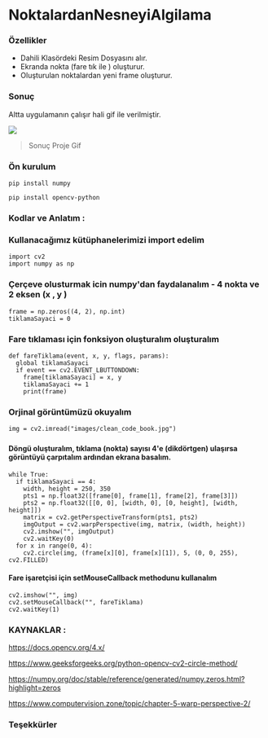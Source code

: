 # NoktalardanNesneyiAlgilama

### Özellikler

- Dahili Klasördeki Resim Dosyasını alır.
- Ekranda nokta (fare tık ile ) oluşturur.
- Oluşturulan noktalardan yeni frame oluşturur.



### Sonuç 
Altta uygulamanın çalışır hali gif ile verilmiştir.  



![](/app-run.gif)

>Sonuç Proje Gif

### Ön kurulum

`pip install numpy`

`pip install opencv-python`
### Kodlar ve Anlatım :

### Kullanacağımız kütüphanelerimizi import edelim
    import cv2
    import numpy as np
### 
### Çerçeve olusturmak icin numpy'dan faydalanalım - 4 nokta ve 2 eksen (x , y )
    frame = np.zeros((4, 2), np.int)
    tiklamaSayaci = 0
### 
### Fare tıklaması için fonksiyon oluşturalım oluşturalım
    def fareTiklama(event, x, y, flags, params):
      global tiklamaSayaci
      if event == cv2.EVENT_LBUTTONDOWN:
        frame[tiklamaSayaci] = x, y
        tiklamaSayaci += 1
        print(frame)
### 
### Orjinal görüntümüzü okuyalım
    img = cv2.imread("images/clean_code_book.jpg")
### 
#### Döngü oluşturalım, tıklama (nokta) sayısı 4'e (dikdörtgen) ulaşırsa görüntüyü çarpıtalım ardından ekrana basalım.

    while True:
      if tiklamaSayaci == 4:
        width, height = 250, 350
        pts1 = np.float32([frame[0], frame[1], frame[2], frame[3]])
        pts2 = np.float32([[0, 0], [width, 0], [0, height], [width, height]])
        matrix = cv2.getPerspectiveTransform(pts1, pts2)
        imgOutput = cv2.warpPerspective(img, matrix, (width, height))
        cv2.imshow("", imgOutput)
        cv2.waitKey(0)
      for x in range(0, 4):
        cv2.circle(img, (frame[x][0], frame[x][1]), 5, (0, 0, 255), cv2.FILLED)    

#### Fare işaretçisi için setMouseCallback methodunu kullanalım
    cv2.imshow("", img)
    cv2.setMouseCallback("", fareTiklama)
    cv2.waitKey(1)
    
### KAYNAKLAR :

https://docs.opencv.org/4.x/

https://www.geeksforgeeks.org/python-opencv-cv2-circle-method/

https://numpy.org/doc/stable/reference/generated/numpy.zeros.html?highlight=zeros

https://www.computervision.zone/topic/chapter-5-warp-perspective-2/
    

     

### Teşekkürler
